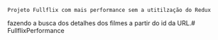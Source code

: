     Projeto Fullflix com mais performance sem a utitilzação do Redux
 fazendo a busca dos detalhes dos filmes a partir do id da URL.# FullflixPerformance
